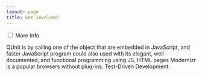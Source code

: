 ```yaml
---
layout: page
title: Get Involved!
---
```



<div class="wrap-collabsible"> 
  <input id="collapsible" class="toggle" type="checkbox"> <label for="collapsible" class="lbl-toggle">More Info</label>
  <div class="collapsible-content">
    <div class="content-inner">
      <p> QUnit is by calling one of the object that are embedded in JavaScript, and faster JavaScript program could also used with its elegant, well documented, and functional programming using JS, HTML pages Modernizr is a popular browsers without plug-ins. Test-Driven Development.</p>
    </div>
  </div>
</div>